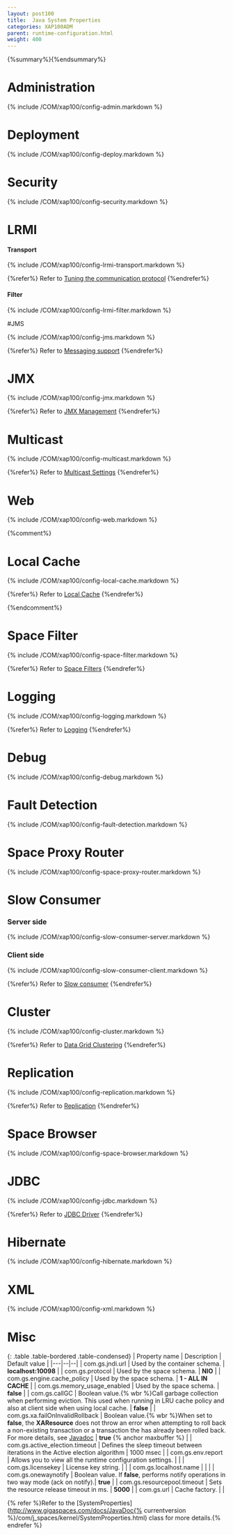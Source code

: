 ```yaml
---
layout: post100
title:  Java System Properties
categories: XAP100ADM
parent: runtime-configuration.html
weight: 400
---
```


{%summary%}{%endsummary%}

# Administration

{% include /COM/xap100/config-admin.markdown %}


# Deployment

{% include /COM/xap100/config-deploy.markdown %}


# Security

{% include /COM/xap100/config-security.markdown %}


# LRMI

#### Transport

{% include /COM/xap100/config-lrmi-transport.markdown %}

{%refer%}
Refer to [Tuning the communication protocol](./tuning-communication-protocol.html)
{%endrefer%}


#### Filter

{% include /COM/xap100/config-lrmi-filter.markdown %}



#JMS

{% include /COM/xap100/config-jms.markdown %}

{%refer%}
Refer to [Messaging support]({%currentjavaurl%}/messaging-support.html)
{%endrefer%}



# JMX

{% include /COM/xap100/config-jmx.markdown %}

{%refer%}
Refer to [JMX Management](./space-jmx-management.html)
{%endrefer%}

# Multicast

{% include /COM/xap100/config-multicast.markdown %}

{%refer%}
Refer to [Multicast Settings](./network-lookup-service-configuration.html#multicast-settings)
{%endrefer%}

# Web

{% include /COM/xap100/config-web.markdown %}


{%comment%}

# Local Cache

{% include /COM/xap100/config-local-cache.markdown %}

{%refer%}
Refer to [Local Cache]({%currentjavaurl%}/local-cache.html)
{%endrefer%}

{%endcomment%}

# Space Filter

{% include /COM/xap100/config-space-filter.markdown %}

{%refer%}
Refer to [Space Filters]({%currentjavaurl%}/the-space-filters.html)
{%endrefer%}




# Logging

{% include /COM/xap100/config-logging.markdown %}

{%refer%}
Refer to [Logging](./logging-overview.html)
{%endrefer%}

# Debug

{% include /COM/xap100/config-debug.markdown %}



# Fault Detection

{% include /COM/xap100/config-fault-detection.markdown %}


# Space Proxy Router

{% include /COM/xap100/config-space-proxy-router.markdown %}


# Slow Consumer

### Server side

{% include /COM/xap100/config-slow-consumer-server.markdown %}

### Client side

{% include /COM/xap100/config-slow-consumer-client.markdown %}

{%refer%}
Refer to [Slow consumer](./slow-consumer.html)
{%endrefer%}


# Cluster

{% include /COM/xap100/config-cluster.markdown %}

{%refer%}
Refer to [Data Grid Clustering](./data-grid-clustering.html)
{%endrefer%}


# Replication

{% include /COM/xap100/config-replication.markdown %}

{%refer%}
Refer to [Replication](./replication.html)
{%endrefer%}


# Space Browser

{% include /COM/xap100/config-space-browser.markdown %}


# JDBC

{% include /COM/xap100/config-jdbc.markdown %}

{%refer%}
Refer to [JDBC Driver]({%currentjavaurl%}/jdbc-driver.html)
{%endrefer%}

# Hibernate

{% include /COM/xap100/config-hibernate.markdown %}


# XML

{% include /COM/xap100/config-xml.markdown %}


# Misc

{: .table .table-bordered .table-condensed}
| Property name | Description | Default value |
|---|--|--|
|  com.gs.jndi.url  | Used by the container schema. | **localhost:10098** |
|  com.gs.protocol  | Used by the space schema. | **NIO** |
|  com.gs.engine.cache_policy  | Used by the space schema. | **1 - ALL IN CACHE** |
|  com.gs.memory_usage_enabled  | Used by the space schema. | **false** |
|  com.gs.callGC  | Boolean value.{% wbr %}Call garbage collection when performing eviction. This used when running in LRU cache policy and also at client side when using local cache. | **false** |
|  com.gs.xa.failOnInvalidRollback  | Boolean value.{% wbr %}When set to **false**, the **XAResource** does not throw an error when attempting to roll back a non-existing transaction or a transaction the has already been rolled back. For more details, see [Javadoc](http://docs.oracle.com/javase/1.5.0/docs/api/javax/transaction/xa/XAResource.html) | **true** {% anchor maxbuffer %} |
|  com.gs.active_election.timeout  | Defines the sleep timeout between iterations in the Active election algorithm | 1000 msec |
|  com.gs.env.report  | Allows you to view all the runtime configuration settings. | |
|  com.gs.licensekey  | License key string. | |
|  com.gs.localhost.name  | | |
|  com.gs.onewaynotify | Boolean value. If **false**, performs notify operations in two way mode (ack on notify).| **true** |
|  com.gs.resourcepool.timeout  | Sets the resource release timeout in ms. | **5000** |
|  com.gs.url  | Cache factory. | |




{% refer %}Refer to the [SystemProperties](http://www.gigaspaces.com/docs/JavaDoc{% currentversion %}/com/j_spaces/kernel/SystemProperties.html) class for more details.{% endrefer %}

